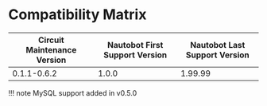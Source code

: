 # Compatibility Matrix

| Circuit Maintenance Version | Nautobot First Support Version | Nautobot Last Support Version |
| ------------- | -------------------- | ------------- |
| 0.1.1-0.6.2    | 1.0.0               | 1.99.99        |

!!! note
    MySQL support added in v0.5.0
